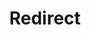 ﻿---
layout: src/layouts/Redirect.astro
title: Redirect
redirect: https://yamldoc.liuyan.wang/docs/octopus-rest-api/octopus.server.exe-command-line/list-instances
pubDate:  2023-01-01
navSearch: false
navSitemap: false
navMenu: false
---
